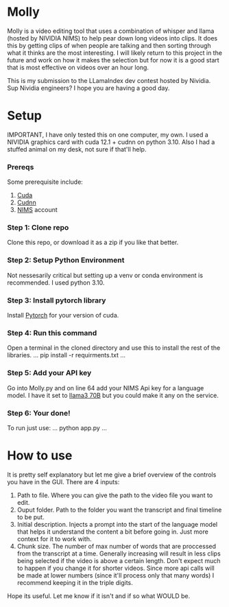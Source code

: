 # Molly
Molly is a video editing tool that uses a combination of whisper and llama (hosted by NIVIDIA NIMS) to help pear down long videos into clips. It does this by getting clips of when people are talking and then
sorting through what it thinks are the most interesting. I will likely return to this project in the future and work on how it makes the selection but for now it is a good start that is 
most effective on videos over an hour long. 

This is my submission to the LLamaIndex dev contest hosted by Nividia. Sup Nividia engineers? I hope you are having a good day.

# Setup
IMPORTANT, I have only tested this on one computer, my own. I used a NIVIDIA graphics card with cuda 12.1 + cudnn on python 3.10. Also I had a stuffed animal on my desk, not sure if that'll help.

### Prereqs
Some prerequisite include:

  1. [Cuda](https://developer.nvidia.com/cuda-toolkit)
  2. [Cudnn](https://developer.nvidia.com/cudnn)
  3. [NIMS](https://build.nvidia.com/explore/discover) account

### Step 1: Clone repo
Clone this repo, or download it as a zip if you like that better. 

### Step 2: Setup Python Environment
Not nessesarily critical but setting up a venv or conda environment is recommended. I used python 3.10.

### Step 3: Install pytorch library
Install [Pytorch](https://pytorch.org/get-started/locally/) for your version of cuda.

### Step 4: Run this command
Open a terminal in the cloned directory and use this to install the rest of the libraries.
...
pip install -r requirments.txt
...

### Step 5: Add your API key
Go into Molly.py and on line 64 add your NIMS Api key for a language model. I have it set to [llama3 70B](https://build.nvidia.com/meta/llama3-70b) but you 
could make it any on the service.

### Step 6: Your done!
To run just use:
...
python app.py
...

# How to use
It is pretty self explanatory but let me give a brief overview of the controls you have in the GUI. There are 4 inputs:

  1. Path to file. Where you can give the path to the video file you want to edit.
  2. Ouput folder. Path to the folder you want the transcript and final timeline to be put.
  3. Initial description. Injects a prompt into the start of the language model that helps it understand the content a bit before going in. Just more context for it to work with.
  4. Chunk size. The number of max number of words that are proccessed from the transcript at a time. Generally increasing will result in less clips being selected if the video is above a certain length. Don't expect much to happen if you change it for shorter videos. Since more api calls will be made at lower numbers (since it'll process only that many words) I recommend keeping it in the triple digits.

Hope its useful. Let me know if it isn't and if so what WOULD be. 
